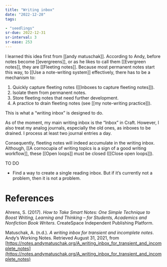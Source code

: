 ```yaml
---
title: "Writing inbox"
date: "2022-12-28"
tags:

- "seedlings"
sr-due: 2022-12-31
sr-interval: 3
sr-ease: 253
---
```


I learned this idea first from [[andy matuschak]]. According to Andy, before notes become [[evergreens]], or as he likes to call them [[Evergreen notes]], they are [[Fleeting notes]]. Because most permanent notes start this way, to [[Use a note-writing system]] effectively, there has to be a mechanism to:

1. Quickly capture fleeting notes ([[Inboxes to capture fleeting notes]]).
2. Isolate them from permanent notes.
3. Store fleeting notes that need further development.
4. A practice to drain fleeting notes (see [[my note-writing practice]]).

This is what a “writing inbox” is designed to do.

As of the moment, my main writing inbox is the “Inbox” in Craft. However, I also treat my analog journals, especially the old ones, as inboxes to be drained. I process at least two journal entries a day.

Consequently, fleeting notes will indeed accumulate in the writing inbox. Although, [[A cornocupia of writing topics is a sign of a good writing workflow]], these [[Open loops]] must be closed ([[Close open loops]]).

TO DO

- Find a way to create a single reading inbox. But if it’s currently not a problem, then it is not a problem.

# References

Ahrens, S. (2017). *How to Take Smart Notes: One Simple Technique to Boost Writing, Learning and Thinking – for Students, Academics and Nonfiction Book Writers*. CreateSpace Independent Publishing Platform.

Matuschak, A. (n.d.). *A writing inbox for transient and incomplete notes*. Andyʼs Working Notes. Retrieved August 31, 2021, from [https://notes.andymatuschak.org/A_writing_inbox_for_transient_and_incomplete_notes](https://notes.andymatuschak.org/A_writing_inbox_for_transient_and_incomplete_notes)

